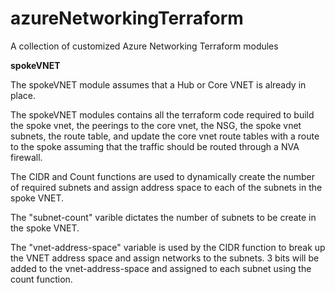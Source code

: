 # azureNetworkingTerraform
A collection of customized Azure Networking Terraform modules

**spokeVNET**

The spokeVNET module assumes that a Hub or Core VNET is already in place.

The spokeVNET modules contains all the terraform code required to build the spoke vnet, the peerings to the core vnet, the NSG, the spoke vnet subnets, the route table, and update the core vnet route tables with a route to the spoke assuming that the traffic should be routed through a NVA firewall.

The CIDR and Count functions are used to dynamically create the number of required subnets and assign address space to each of the subnets in the spoke VNET.

The "subnet-count" varible dictates the number of subnets to be create in the spoke VNET.
  
The "vnet-address-space" variable is used by the CIDR function to break up the VNET address space and assign networks to the subnets. 3 bits will be added to the vnet-address-space and assigned to each subnet using the count function.
  

